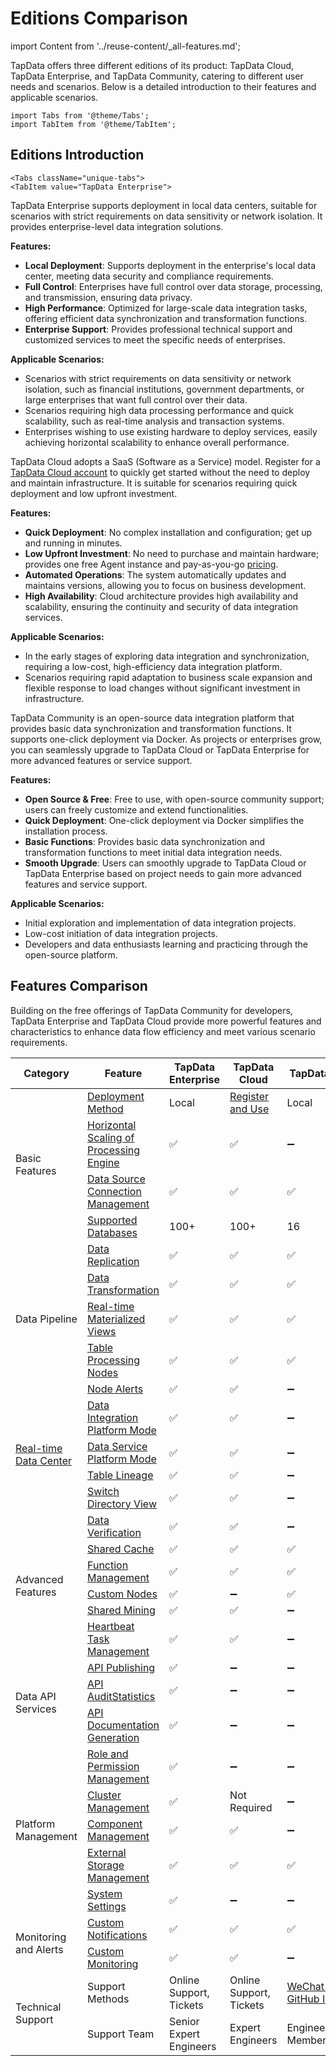 # Editions Comparison
import Content from '../reuse-content/_all-features.md';

<Content />

TapData offers three different editions of its product: TapData Cloud, TapData Enterprise, and TapData Community, catering to different user needs and scenarios. Below is a detailed introduction to their features and applicable scenarios.

```mdx-code-block
import Tabs from '@theme/Tabs';
import TabItem from '@theme/TabItem';
```

## Editions Introduction

```mdx-code-block
<Tabs className="unique-tabs">
<TabItem value="TapData Enterprise">
```

TapData Enterprise supports deployment in local data centers, suitable for scenarios with strict requirements on data sensitivity or network isolation. It provides enterprise-level data integration solutions.

**Features:**

- **Local Deployment**: Supports deployment in the enterprise's local data center, meeting data security and compliance requirements.
- **Full Control**: Enterprises have full control over data storage, processing, and transmission, ensuring data privacy.
- **High Performance**: Optimized for large-scale data integration tasks, offering efficient data synchronization and transformation functions.
- **Enterprise Support**: Provides professional technical support and customized services to meet the specific needs of enterprises.

**Applicable Scenarios:**

- Scenarios with strict requirements on data sensitivity or network isolation, such as financial institutions, government departments, or large enterprises that want full control over their data.
- Scenarios requiring high data processing performance and quick scalability, such as real-time analysis and transaction systems.
- Enterprises wishing to use existing hardware to deploy services, easily achieving horizontal scalability to enhance overall performance.

</TabItem>

<TabItem value=" TapData Cloud">

TapData Cloud adopts a SaaS (Software as a Service) model. Register for a [TapData Cloud account](https://cloud.tapdata.net/console/v3/) to quickly get started without the need to deploy and maintain infrastructure. It is suitable for scenarios requiring quick deployment and low upfront investment.

**Features:**

- **Quick Deployment**: No complex installation and configuration; get up and running in minutes.
- **Low Upfront Investment**: No need to purchase and maintain hardware; provides one free Agent instance and pay-as-you-go [pricing](../billing/billing-overview.md).
- **Automated Operations**: The system automatically updates and maintains versions, allowing you to focus on business development.
- **High Availability**: Cloud architecture provides high availability and scalability, ensuring the continuity and security of data integration services.

**Applicable Scenarios:**

- In the early stages of exploring data integration and synchronization, requiring a low-cost, high-efficiency data integration platform.
- Scenarios requiring rapid adaptation to business scale expansion and flexible response to load changes without significant investment in infrastructure.

</TabItem>

<TabItem value=" TapData Community">

TapData Community is an open-source data integration platform that provides basic data synchronization and transformation functions. It supports one-click deployment via Docker. As projects or enterprises grow, you can seamlessly upgrade to TapData Cloud or TapData Enterprise for more advanced features or service support.

**Features:**

- **Open Source & Free**: Free to use, with open-source community support; users can freely customize and extend functionalities.
- **Quick Deployment**: One-click deployment via Docker simplifies the installation process.
- **Basic Functions**: Provides basic data synchronization and transformation functions to meet initial data integration needs.
- **Smooth Upgrade**: Users can smoothly upgrade to TapData Cloud or TapData Enterprise based on project needs to gain more advanced features and service support.

**Applicable Scenarios:**

- Initial exploration and implementation of data integration projects.
- Low-cost initiation of data integration projects.
- Developers and data enthusiasts learning and practicing through the open-source platform.

</TabItem>

</Tabs>

## Features Comparison

Building on the free offerings of TapData Community for developers, TapData Enterprise and TapData Cloud provide more powerful features and characteristics to enhance data flow efficiency and meet various scenario requirements.

<table><thead>
  <tr>
    <th>Category</th>
    <th>Feature</th>
    <th>TapData Enterprise</th>
    <th>TapData Cloud</th>
    <th>TapData Community</th>
  </tr></thead>
<tbody>
  <tr>
    <td rowspan="4">Basic Features</td>
    <td><a href="../quick-start/install">Deployment Method</a></td>
    <td>Local</td>
    <td><a href="https://cloud.tapdata.net/console/v3/">Register and Use</a></td>
    <td>Local</td>
  </tr>
  <tr>
    <td><a href="../production-admin/install-tapdata-ha">Horizontal Scaling of Processing Engine</a></td>
    <td>✅</td>
    <td>✅</td>
    <td>➖</td>
  </tr>
  <tr>
    <td><a href="../prerequisites">Data Source Connection Management</a></td>
    <td>✅</td>
    <td>✅</td>
    <td>✅</td>
  </tr>
<tr>
  <td><a href="../prerequisites/supported-databases">Supported Databases</a></td>
  <td><span style={{ color: 'blue' }}>100+</span></td>
  <td><span style={{ color: 'blue' }}>100+</span></td>
  <td><span style={{ color: 'grey' }}>16</span></td>
</tr>
  <tr>
    <td rowspan="5">Data Pipeline</td>
    <td><a href="../user-guide/data-pipeline/copy-data">Data Replication</a></td>
    <td>✅</td>
    <td>✅</td>
    <td>✅</td>
  </tr>
  <tr>
    <td><a href="../user-guide/data-pipeline/data-development">Data Transformation</a></td>
    <td>✅</td>
    <td>✅</td>
    <td>✅</td>
  </tr>
  <tr>
    <td><a href="user-guide/data-pipeline/data-development/create-materialized-view">Real-time Materialized Views</a></td>
    <td>✅</td>
    <td>✅</td>
    <td>✅</td>
  </tr>
  <tr>
    <td><a href="../user-guide/data-pipeline/data-development/process-node">Table Processing Nodes</a></td>
    <td>✅</td>
    <td>✅</td>
    <td>✅</td>
  </tr>
  <tr>
    <td><a href="../user-guide/data-pipeline/copy-data/create-task#310-table-model">Node Alerts</a></td>
    <td>✅</td>
    <td>✅</td>
    <td>➖</td>
  </tr>
  <tr>
    <td rowspan="4"><a href="../user-guide/real-time-data-hub">Real-time Data Center</a></td>
    <td><a href="../user-guide/real-time-data-hub/etl-mode">Data Integration Platform Mode</a></td>
    <td>✅</td>
    <td>✅</td>
    <td>➖</td>
  </tr>
  <tr>
    <td><a href="../user-guide/real-time-data-hub/daas-mode">Data Service Platform Mode</a></td>
    <td>✅</td>
    <td>✅</td>
    <td>➖</td>
  </tr>
  <tr>
    <td><a href="../user-guide/real-time-data-hub/daas-mode/daas-mode-dashboard">Table Lineage</a></td>
    <td>✅</td>
    <td>✅</td>
    <td>➖</td>
  </tr>
  <tr>
    <td><a href="../user-guide/real-time-data-hub/daas-mode/daas-mode-dashboard">Switch Directory View</a></td>
    <td>✅</td>
    <td>✅</td>
    <td>➖</td>
  </tr>
  <tr>
    <td rowspan="6">Advanced Features</td>
    <td><a href="../user-guide/data-pipeline/verify-data">Data Verification</a></td>
    <td>✅</td>
    <td>✅</td>
    <td>➖</td>
  </tr>
  <tr>
    <td><a href="../user-guide/advanced-settings/share-cache">Shared Cache</a></td>
    <td>✅</td>
    <td>✅</td>
    <td>✅</td>
  </tr>
  <tr>
    <td><a href="../user-guide/advanced-settings/manage-function">Function Management</a></td>
    <td>✅</td>
    <td>✅</td>
    <td>✅</td>
  </tr>
  <tr>
    <td><a href="../user-guide/advanced-settings/custom-node">Custom Nodes</a></td>
    <td>✅</td>
    <td>➖</td>
    <td>✅</td>
  </tr>
  <tr>
    <td><a href="../user-guide/advanced-settings/share-mining">Shared Mining</a></td>
    <td>✅</td>
    <td>✅</td>
    <td>➖</td>
  </tr>
  <tr>
    <td><a href="../best-practice/heart-beat-task">Heartbeat Task Management</a></td>
    <td>✅</td>
    <td>✅</td>
    <td>➖</td>
  </tr>
  <tr>
  <td rowspan="3">Data API Services</td>
  <td><a href="../user-guide/data-service/create-api-service">API Publishing</a></td>
  <td>✅</td>
  <td>➖</td>
  <td>➖</td>
  </tr>
  <tr>
  <td><a href="../user-guide/data-service/audit-api">API Audit</a><a href="../user-guide/data-service/monitor-api-request">Statistics</a></td>
  <td>✅</td>
  <td>➖</td>
  <td>➖</td>
  </tr>
  <tr>
  <td><a href="../user-guide/data-service/create-api-service#release330-export-api">API Documentation Generation</a></td>
  <td>✅</td>
  <td>➖</td>
  <td>➖</td>
  </tr>
  <tr>
  <td rowspan="5">Platform Management</td>
  <td><a href="../user-guide/manage-system/manage-role">Role and Permission Management</a></td>
  <td>✅</td>
  <td>➖</td>
  <td>➖</td>
  </tr>
  <tr>
  <td><a href="../user-guide/manage-system/manage-cluster">Cluster Management</a></td>
  <td>✅</td>
  <td>Not Required</td>
  <td>➖</td>
  </tr>
  <tr>
  <td><a href="../user-guide/manage-system/manage-cluster">Component Management</a></td>
  <td>✅</td>
  <td>✅</td>
  <td>➖</td>
  </tr>
  <tr>
  <td><a href="../user-guide/manage-system/manage-external-storage">External Storage Management</a></td>
  <td>✅</td>
  <td>✅</td>
  <td>✅</td>
  </tr>
  <tr>
  <td><a href="../user-guide/other-settings/system-settings">System Settings</a></td>
  <td>✅</td>
  <td>➖</td>
  <td>➖</td>
  </tr>
  <tr>
  <td rowspan="2">Monitoring and Alerts</td>
  <td><a href="../user-guide/notification">Custom Notifications</a></td>
  <td>✅</td>
  <td>✅</td>
  <td>✅</td>
  </tr>
  <tr>
  <td><a href="../../user-guide/notification">Custom Monitoring</a></td>
  <td>✅</td>
  <td>✅</td>
  <td>➖</td>
  </tr>
  <tr>
  <td rowspan="2">Technical Support</td>
  <td>Support Methods</td>
  <td>Online Support, Tickets</td>
  <td>Online Support, Tickets</td>
  <td><a href="https://20778419.s21i.faiusr.com/4/2/ABUIABAEGAAg-JPfhwYonMrzlwEwZDhk.png">WeChat Group</a>, <a href="https://join.slack.com/t/tapdatacommunity/shared_invite/zt-1biraoxpf-NRTsap0YLlAp99PHIVC9eA">Slack</a>, <a href="https://github.com/tapdata/tapdata/issues">GitHub Issues</a></td>
  </tr>
  <tr>
  <td>Support Team</td>
  <td>Senior Expert Engineers</td>
  <td>Expert Engineers</td>
  <td>Engineers/Community Members</td>
  </tr>
  </tbody></table>